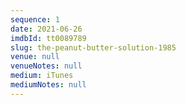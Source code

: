 ```yaml
---
sequence: 1
date: 2021-06-26
imdbId: tt0089789
slug: the-peanut-butter-solution-1985
venue: null
venueNotes: null
medium: iTunes
mediumNotes: null
---
```


